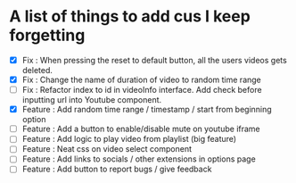 # A list of things to add cus I keep forgetting

- [x] Fix : When pressing the reset to default button, all the users videos gets deleted.
- [x] Fix : Change the name of duration of video to random time range
- [ ] Fix : Refactor index to id in videoInfo interface. Add check before inputting url into Youtube component.
- [x] Feature : Add random time range / timestamp / start from beginning option
- [ ] Feature : Add a button to enable/disable mute on youtube iframe
- [ ] Feature : Add logic to play video from playlist (big feature)
- [ ] Feature : Neat css on video select component
- [ ] Feature : Add links to socials /  other extensions in options page
- [ ] Feature : Add button to report bugs / give feedback